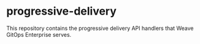 # progressive-delivery
This repository contains the progressive delivery API handlers that Weave GitOps Enterprise serves.
